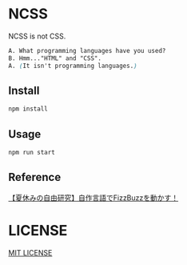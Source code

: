 # NCSS
NCSS is not CSS.
```css
A. What programming languages have you used?
B. Hmm..."HTML" and "CSS".
A. (It isn't programming languages.)
```

## Install
```zsh
npm install
```

## Usage
```zsh
npm run start
```

## Reference
[【夏休みの自由研究】自作言語でFizzBuzzを動かす！](https://zenn.dev/koduki/articles/fb7e20f3719ec5)

## 

# LICENSE
[MIT LICENSE](./LICENSE)